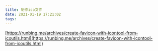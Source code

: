 ```yaml
---
title: 制作ico文件
date: 2021-01-19 17:21:02
tags:
---
```



[https://runbing.me/archives/create-favicon-with-icontool-from-icoutils.html](https://runbing.me/archives/create-favicon-with-icontool-from-icoutils.html)


